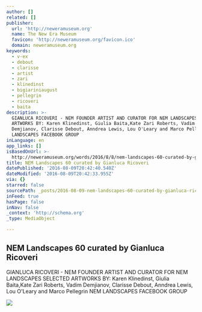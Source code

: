 ```yaml
---
author: []
related: []
publisher:
  url: 'http://neweramuseum.org'
  name: The New Era Museum
  favicon: 'http://neweramuseum.org/favicon.ico'
  domain: neweramuseum.org
keywords:
  - v-ex
  - debout
  - clarisse
  - artist
  - zari
  - klinedinst
  - bigiariniaugust
  - pellegrin
  - ricoveri
  - baita
description: >-
  GIANLUCA RICOVERI - NEM FOUNDER ARTIST AND CURATOR FOR NEM LANDSCAPES SELECTED
  ARTWORKS BY: Karen Klinedinst, Giulia Baita,Kate Zari Roberts, Vadim
  Demjianov, Clarisse Debout, Anndrea Lewis, Lou O'Leary and Marco Pellegrin NEM
  LANDSCAPES FACEBOOK GROUP
inLanguage: en
app_links: []
isBasedOnUrl: >-
  http://neweramuseum.org/words/2016/8/8/nem-landscapes-60-curated-by-gianluca-ricoveri
title: NEM Landscapes 60 curated by Gianluca Ricoveri
datePublished: '2016-08-09T20:42:40.540Z'
dateModified: '2016-08-09T20:42:33.955Z'
via: {}
starred: false
sourcePath: _posts/2016-08-09-nem-landscapes-60-curated-by-gianluca-ricoveri.md
inFeed: true
hasPage: false
inNav: false
_context: 'http://schema.org'
_type: MediaObject

---
```

<article style=""><h1>NEM Landscapes 60 curated by Gianluca Ricoveri</h1><p>GIANLUCA RICOVERI - NEM FOUNDER ARTIST AND CURATOR FOR NEM LANDSCAPES SELECTED ARTWORKS BY: Karen Klinedinst, Giulia Baita,Kate Zari Roberts, Vadim Demjianov, Clarisse Debout, Anndrea Lewis, Lou O'Leary and Marco Pellegrin NEM LANDSCAPES FACEBOOK GROUP</p><img src="http://static1.squarespace.com/static/50e5b834e4b0837383d7bb18/50e5b834e4b0837383d7bb1f/57a8e78a37c581d6bd1a2554/1470687423060/13912597_10208815204489967_7554870256509743393_n.jpg?format=1000w" /></article>